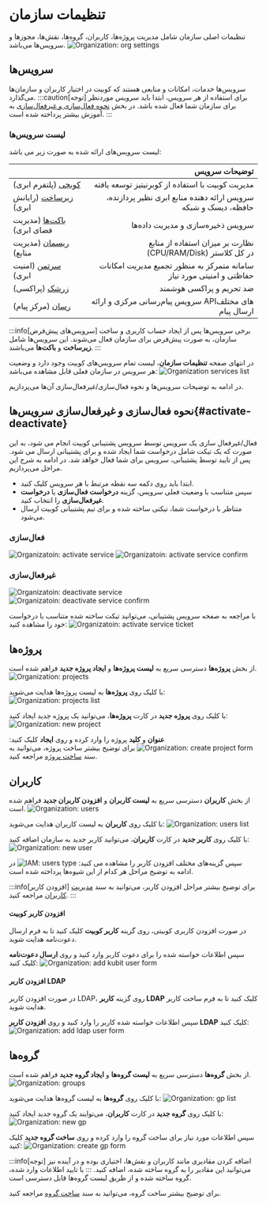 # تنظیمات سازمان

تنظیمات اصلی سازمان شامل مدیریت پروژه‌ها، کاربران، گروه‌ها، نقش‌ها، مجوزها و سرویس‌ها می‌باشد.
![Organization: org settings](org-settings.png)

## سرویس‌ها

سرویس‌ها خدمات، امکانات و منابعی هستند که کوبیت در اختیار کاربران و سازمان‌ها می‌گذارد.
:::caution[توجه]
برای استفاده از هر سرویس، ابتدا باید سرویس موردنظر برای سازمان شما فعال شده باشد. در بخش [نحوه فعال‌سازی و غیرفعال‌سازی](#activate-deactivate) به آموزش بیشتر پرداخته شده است.
:::

### لیست سرویس‌ها

لیست سرویس‌های ارائه شده به صورت زیر می باشد:

|                                             |                                                          توضیحات سرویس |
| ------------------------------------------- | ---------------------------------------------------------------------: |
| [کوبچی](../../kubchi) (پلتفرم ابری)         |                       مدیریت کوبیت با استفاده از کوبرنیتیز توسعه یافته |
| [زیرساخت](../../iaas) (رایانش ابری)         |        سرویس ارائه‌ دهنده منابع ابری نظیر پردازنده، حافظه، دیسک و شبکه |
| [باکت‌ها](../../buckets) (مدیریت فضای ابری) |                                      سرویس ذخیره‌سازی و مدیریت داده‌ها |
| [ریسمان](../../resmon) (مدیریت منابع)       |            نظارت بر میزان استفاده از منابع (CPU/RAM/Disk) در کل کلاستر |
| [سرتمن](../../certman) (امنیت ابری)         | سامانه‌ متمرکز به منظور تجمیع مدیریت امکانات حفاظتی و امنیتی مورد نیاز |
| [زرشک](../../zereshk) (پراکسی)              |                                               ضد تحریم و پراکسی هوشمند |
| [رسان](../../resan) (مرکز پیام)             |                 سرویس پیام‌رسانی مرکزی و ارائه APIهای مختلف ارسال پیام |

:::info[سرویس‌های پیش‌فرض]
برخی سرویس‌ها پس از ایجاد حساب کاربری و ساخت سازمان، به صورت پیش‌فرض برای سازمان فعال می‌شوند. این سرویس‌ها شامل **زیرساخت** و **باکت‌ها** می‌باشند.
:::

در انتهای صفحه **تنظیمات سازمان**، لیست تمام سرویس‌های کوبیت وجود دارد و وضعیت هر سرویس در سازمان فعلی قابل مشاهده می‌باشد:
![Organization services list](services-list.png)

در ادامه به توضیحات سرویس‌ها و نحوه فعال‌سازی/غیرفعال‌سازی آن‌ها می‌پردازیم.

## نحوه فعال‌سازی و غیرفعال‌سازی سرویس‌ها{#activate-deactivate}

فعال/غیرفعال سازی یک سرویس توسط سرویس پشتیبانی کوبیت انجام می شود، به این صورت که یک تیکت شامل درخواست شما ایجاد شده و برای پشتیبانی ارسال می شود. پس از تایید توسط پشتیبانی، سرویس برای شما فعال خواهد شد. در ادامه به شرح این مراحل می‌پردازیم.

- ابتدا باید روی دکمه سه نقطه مرتبط با هر سرویس کلیک کنید.
- سپس متناسب با وضعیت فعلی سرویس، گزینه **درخواست فعال‌سازی** یا **درخواست غیرفعال‌سازی** را انتخاب کنید.
- متناظر با درخواست شما، تیکتی ساخته شده و برای تیم پشتیبانی کوبیت ارسال می‌شود.

### فعال‌سازی

![Organizatoin: activate service](activate-service.png)
![Organizatoin: activate service confirm](activate-service-confirm.png)

### غیرفعال‌سازی

![Organizatoin: deactivate service](deactivate-service.png)
![Organizatoin: deactivate service confirm](deactivate-service-confirm.png)

با مراجعه به صفحه سرویس پشتیبانی، می‌توانید تیکت ساخته شده متناسب با درخواست خود را مشاهده کنید:
![Organizatoin: activate service ticket](activate-service-ticket.png)

## پروژه‌ها

از بخش **پروژه‌ها** دسترسی سریع به **لیست پروژه‌‌ها** و **ایجاد پروژه جدید** فراهم شده است.
![Organization: projects](projects-in-organize.png)

با کلیک روی **پروژه‌ها** به لیست پروژه‌ها هدایت می‌شوید:
![Organization: projects list](projects-list.png)

با کلیک روی **پروژه جدید** در کارت **پروژه‌ها**، می‌توانید یک پروژه جدید ایجاد کنید:
![Organization: new project](new-project.png)

**عنوان** و **کلید** پروژه را وارد کرده و روی **ایجاد** کلیک کنید:
![Organization: create project form](create-project-form.png)
برای توضیح بیشتر ساخت پروژه، می‌توانید به سند [ساخت پروژه](../project#create-project) مراجعه کنید.

## کاربران

از بخش **کاربران** دسترسی سریع به **لیست کاربران** و **افزودن کاربران جدید** فراهم شده است.
![Organization: users](users-in-organize.png)

با کلیک روی **کاربران** به لیست کاربران هدایت می‌شوید:
![Organization: users list](users-list.png)

با کلیک روی **کاربر جدید** در کارت **کاربران**، می‌توانید کاربر جدید به سازمان اضافه کنید:
![Organization: new user](new-user.png)

سپس گزینه‌های مختلف افزودن کاربر را مشاهده می کنید:
![IAM: users type](users-type.png)
در ادامه به توضیح مراحل هر کدام از این شیوه‌ها پرداخته شده است.

:::info[افزودن کاربر]
برای توضیح بیشتر مراحل افزودن کاربر، می‌توانید به سند [مدیریت کاربران](../user-management) مراجعه کنید.
:::

#### افزودن کاربر کوبیت

در صورت افزودن کاربری کوبیتی، روی گزینه **کاربر کوبیت** کلیک کنید تا به فرم ارسال دعوت‌نامه هدایت شوید.

سپس اطلاعات خواسته شده را برای دعوت کاربر وارد کنید و روی **ارسال دعوت‌نامه** کلیک کنید:
![Organization: add kubit user form](add-kubit-user-form.png)

#### افزودن کاربر LDAP

در صورت افزودن کاربر LDAP، روی گزینه **کاربر LDAP** کلیک کنید تا به فرم ساخت کاربر هدایت شوید.

سپس اطلاعات خواسته شده کاربر را وارد کنید و روی **افزودن کاربر LDAP** کلیک کنید:
![Organization: add ldap user form](add-ldap-user-form.png)

## گروه‌ها

از بخش **گروه‌ها** دسترسی سریع به **لیست گروه‌ها** و **ایجاد گروه جدید** فراهم شده است.
![Organization: groups](groups-in-organize.png)

با کلیک روی **گروه‌ها** به لیست گروه‌ها هدایت می‌شوید:
![Organization: gp list](groups-list.png)

با کلیک روی **گروه جدید** در کارت **کاربران**، می‌توایند یک گروه جدید ایجاد کنید:
![Organization: new gp](new-gp.png)

سپس اطلاعات مورد نیاز برای ساخت گروه را وارد کرده و روی **ساخت گروه جدید** کلیک کنید:
![Organization: create gp form](create-gp-form.png)

:::info[توجه]
اضافه کردن مقادیری مانند کاربران و نقش‌ها، اختیاری بوده و در آینده نیز می‌توانید این مقادیر را به گروه ساخته شده، اضافه کنید.
:::
با تایید اطلاعات وارد شده، گروه ساخته شده و از طریق لیست گروه‌ها قابل دسترسی است.

برای توضیح بیشتر ساخت گروه، می‌توانید به سند [ساخت گروه](../groups#create-group) مراجعه کنید.
